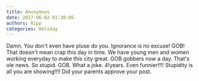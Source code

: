 ```yaml
---
title: Anonymous
date: 2017-06-02 01:38:05
authors: Ripp
categories: Holiday
---
```


 Damn. You don't even have pluse do you. Ignorance is no excuse!  GOB!  That doesn't mean crap this day in time. We have young men and women working everyday to make this city great. GOB gobbers now a day. That's ole news. So stupid. GOB. What a joke. 4!years. Even funnier!!!! Stupidity is all you are showing!!!! Did your parents approve your post.